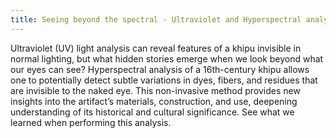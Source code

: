 ```yaml
---
title: Seeing beyond the spectral - Ultraviolet and Hyperspectral analysis
---
```


Ultraviolet (UV) light analysis can reveal features of a khipu invisible in normal lighting, but what hidden stories emerge when we look beyond what our eyes can see? Hyperspectral analysis of a 16th-century khipu allows one to potentially detect subtle variations in dyes, fibers, and residues that are invisible to the naked eye. This non-invasive method provides new insights into the artifact’s materials, construction, and use, deepening understanding of its historical and cultural significance. See what we learned when performing this analysis.
